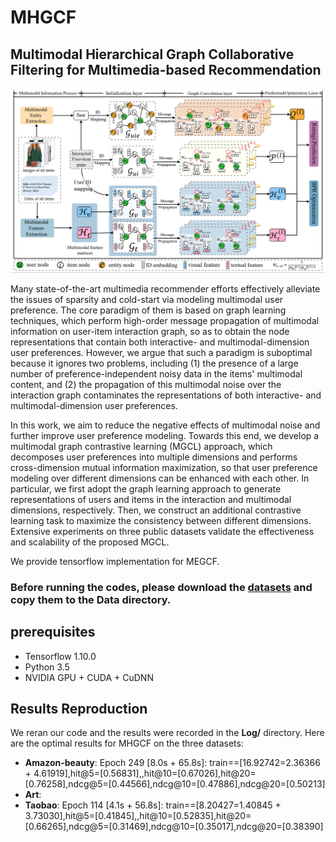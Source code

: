# MHGCF
## Multimodal Hierarchical Graph Collaborative Filtering for Multimedia-based Recommendation

![framework of MHGCF](model.png)

Many state-of-the-art multimedia recommender efforts effectively alleviate the issues of sparsity and cold-start via modeling multimodal user preference. The core paradigm of them is based on graph learning techniques, which perform high-order message propagation of multimodal information on  user-item interaction graph, so as to obtain the node representations that contain both interactive- and multimodal-dimension user preferences. However, we argue that such a paradigm is suboptimal because it ignores two problems, including (1) the presence of a large number of preference-independent noisy data in the items' multimodal content, and (2) the propagation of this multimodal noise over the interaction graph contaminates the representations of both interactive- and multimodal-dimension user preferences.

In this work, we aim to reduce the negative effects of multimodal noise and further improve user preference modeling. Towards this end, we develop a multimodal graph contrastive learning (MGCL) approach, which decomposes user preferences into multiple dimensions and performs cross-dimension mutual information maximization, so that user preference modeling over different dimensions can be enhanced with each other. In particular, we first adopt the graph learning approach to generate representations of users and items in the interaction and multimodal dimensions, respectively. Then, we construct an additional contrastive learning task to maximize the consistency between different dimensions. Extensive experiments on three public datasets validate the effectiveness and scalability of the proposed MGCL.

We provide tensorflow implementation for MEGCF. 

### Before running the codes, please download the [**datasets**](https://www.aliyundrive.com/s/cmEeDMecU88) and copy them to the Data directory.

## prerequisites

- Tensorflow 1.10.0
- Python 3.5
- NVIDIA GPU + CUDA + CuDNN

## Results Reproduction
We reran our code and the results were recorded in the **Log/** directory. Here are the optimal results for MHGCF on the three datasets:
- **Amazon-beauty**: Epoch 249 [8.0s + 65.8s]: train==[16.92742=2.36366 + 4.61919],hit@5=[0.56831],,hit@10=[0.67026],hit@20=[0.76258],ndcg@5=[0.44566],ndcg@10=[0.47886],ndcg@20=[0.50213]
- **Art**: 
- **Taobao**: Epoch 114 [4.1s + 56.8s]: train==[8.20427=1.40845 + 3.73030],hit@5=[0.41845],,hit@10=[0.52835],hit@20=[0.66265],ndcg@5=[0.31469],ndcg@10=[0.35017],ndcg@20=[0.38390]

